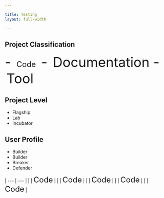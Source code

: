 ```yaml
---

title: Testing 
layout: full-width

---
```


## Project Classification
<span style="font-size: 3em;">
- <i class="fas fa-code" style="font-size: 3em;"></i><span style="padding-left: 5px; padding-right: 5px; font-size:24px">Code</span>
- <i class="fas fa-book"></i><span style="padding-left: 5px; padding-right:">Documentation</span>
- <i class="fas fa-tools"></i><span style="padding-left: 5px; padding-right:">Tool</span>
</span>

## Project Level
- <i class="fas fa-flag"></i>Flagship
- <i class="fas fa-flask"></i>Lab
- <i class="fas fa-lightbulb"></i>Incubator

## User Profile
- <i class="fas fa-pray"></i>Builder
- <i class="fas fa-toolbox"></i>Builder
- <i class="fas fa-hammer"></i>Breaker
- <i class="fas fa-shield-alt"></i>Defender

| --- | --- |
| <i class="fas fa-code" style="font-size: 3em;"></i> | <span style="font-size:24px">Code</span> |
| <i class="fas fa-code" style="font-size: 3em;"></i> | <span style="font-size:24px">Code</span> |
| <i class="fas fa-code" style="font-size: 3em;"></i> | <span style="font-size:24px">Code</span> |
| <i class="fas fa-code" style="font-size: 3em;"></i> | <span style="font-size:24px">Code</span> |
| <i class="fas fa-code" style="font-size: 3em;"></i> | <span style="font-size:24px">Code</span> |
